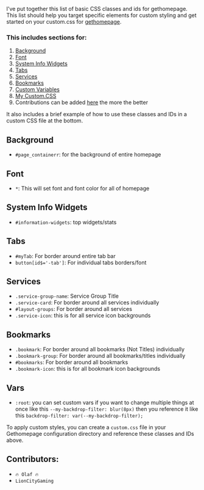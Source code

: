 I've put together this list of basic CSS classes and ids for gethomepage. This list should help you target specific elements for custom styling and get started on your custom.css for [gethomepage](https://gethomepage.dev/).
 
### This includes sections for:
1. [Background](#Background)
2. [Font](#Font)
3. [System Info Widgets](#System-Info-Widgets)
4. [Tabs](#Tabs)
5. [Services](#Services)
6. [Bookmarks](#Bookmarks)
7. [Custom Variables](#Vars)
8. [My Custom.CSS](https://github.com/10mfox/Gethomepage-Custom.CSS/blob/main/current%20custom.css)
9. Contributions can be added [here](https://github.com/10mfox/gethomepage-Custom.CSS/discussions/categories/contributions) the more the better

It also includes a brief example of how to use these classes and IDs in a custom CSS file at the bottom.
 
## Background
- `#page_containerr`: for the background of entire homepage

## Font
- `*`: This will set font and font color for all of homepage
 
## System Info Widgets
- `#information-widgets`: top widgets/stats
 
## Tabs
- `#myTab`: For border around entire tab bar
- `button[id$='-tab']`: For individual tabs borders/font

## Services
- `.service-group-name`: Service Group Title
- `.service-card`: For border around all services individually
- `#layout-groups`: For border around all services
- `.service-icon`: this is for all service icon backgrounds

 
## Bookmarks
- `.bookmark`: For border around all bookmarks (Not Titles) individually
- `.bookmark-group`: For border around all bookmarks/titles individually
- `#bookmarks`: For border around all bookmarks
- `.bookmark-icon`: this is for all bookmark icon backgrounds

## Vars
- `:root`: you can set custom vars if you want to change multiple things at once like this ```--my-backdrop-filter: blur(8px)``` then you reference it like this ```backdrop-filter: var(--my-backdrop-filter);```

To apply custom styles, you can create a `custom.css` file in your Gethomepage configuration directory and reference these classes and IDs above.
 
## Contributors:
   - `🔥 Olaf 🔥`
   - `LionCityGaming`
